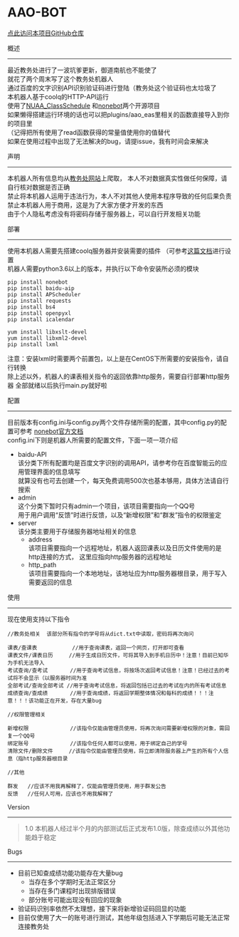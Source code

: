 AAO-BOT
=======
[点此访问本项目GitHub仓库](https://github.com/abc55660745/AAO-BOT)  

概述
___
最近教务处进行了一波坑爹更新，御道南航也不能使了  
就花了两个周末写了这个教务处机器人  
通过百度的文字识别API识别验证码进行登陆（教务处这个验证码也太垃圾了  
本机器人基于coolq的HTTP-API运行  
使用了[NUAA_ClassSchedule](https://miaotony.github.io/NUAA_ClassSchedule/)
和[nonebot](https://github.com/richardchien/nonebot)两个开源项目  
如果懒得搭建运行环境的话也可以把plugins/aao_eas里相关的函数直接导入到你的项目里  
（记得把所有使用了read函数获得的常量值使用你的值替代  
如果在使用过程中出现了无法解决的bug，请提issue，我有时间会来解决

声明
___
本机器人所有信息均从[教务处网站](http://aao-eas.nuaa.edu.cn)上爬取，
本人不对数据真实性做任何保障，请自行核对数据是否正确  
禁止将本机器人运用于违法行为，本人不对其他人使用本程序导致的任何后果负责  
禁止本机器人用于商用，这是为了大家方便才开发的东西  
由于个人隐私考虑没有将密码存储于服务器上，可以自行开发相关功能

部署
____
使用本机器人需要先搭建coolq服务器并安装需要的插件
（可参考[这篇文档](https://cqhttp.cc/docs/4.12/#/)进行设置  
机器人需要python3.6以上的版本，并执行以下命令安装所必须的模块
```shell script
pip install nonebot
pip install baidu-aip
pip install APScheduler
pip install requests
pip install bs4
pip install openpyxl
pip install icalendar

yum install libxslt-devel
yum install libxml2-devel
pip install lxml
```
注意：安装lxml时需要两个前置包，以上是在CentOS下所需要的安装指令，请自行转换  
除上述以外，机器人的课表相关指令的返回依靠http服务，需要自行部署http服务器
全部就绪以后执行main.py就好啦

配置
____
目前版本有config.ini与config.py两个文件存储所需的配置，其中config.py的配置可参考
[nonebot官方文档](https://nonebot.cqp.moe/guide/basic-configuration.html)  
config.ini下则是机器人所需要的配置文件，下面一项一项介绍
- baidu-API  
    该分类下所有配置均是百度文字识别的调用API，请参考你在百度智能云的应用管理界面的信息填写  
    就算没有也可去创建一个，每天免费调用500次也基本够用，具体方法请自行搜索
- admin  
    这个分类下暂时只有admin一个项目，该项目需要指向一个QQ号  
    用于用户调用“反馈”时进行反馈，以及“新增权限”和“群发”指令的权限鉴定
- server  
    该分类主要用于存储服务器地址相关的信息
    - address  
        该项目需要指向一个远程地址，机器人返回课表以及日历文件使用的是http连接的方式，
        这里应指向http服务器的远程地址  
    - http_path  
        该项目需要指向一个本地地址，该地址应为http服务器根目录，用于写入需要返回的信息

使用
____
现在使用支持以下指令  
```
//教务处相关  该部分所有指令的学号将从dict.txt中读取，密码将再次询问

课表/查课表           //用于查询课表，返回一个网页，打开即可查看
课表文件/课表日历     //用于生成日历文件，可将其导入到手机日历中！注意！目前已知华为手机无法导入
考试查询/查考试       //用于查询考试信息，将按场次返回考试信息！注意！已经过去的考试将不会显示（以服务器时间为准
全部考试/查询全部考试 //用于查询考试信息，将返回包括已过去的考试在内的所有考试信息
成绩查询/查成绩       //用于查询成绩，将返回学期整体情况和每科的成绩！！！注意！！！该功能正在开发，存在大量bug

//权限管理相关

新增权限             //该指令仅能由管理员使用，将再次询问需要新增权限的对象，需回复一个QQ号
绑定账号             //该指令任何人都可以使用，用于绑定自己的学号
清除文件/删除文件     //该指令仅能由管理员使用，将立即清除服务器上产生的所有个人信息（指http服务器根目录

//其他

群发   //应该不用我再解释了，仅能由管理员使用，用于群发公告
反馈   //任何人可用，应该也不用我解释了
```

Version
_______
>1.0 本机器人经过半个月的内部测试后正式发布1.0版，除查成绩以外其他功能趋于稳定

Bugs
____
- 目前已知查成绩功能功能存在大量bug
  - 当存在多个学期时无法正常区分
  - 当存在多门课程时出现排版错误
  - 部分账号可能出现没有回应的现象
 - 验证码识别率依然不太理想，接下来将新增验证码回显的功能
 - 目前仅使用了大一的账号进行测试，其他年级包括进入下学期后可能无法正常连接教务处
